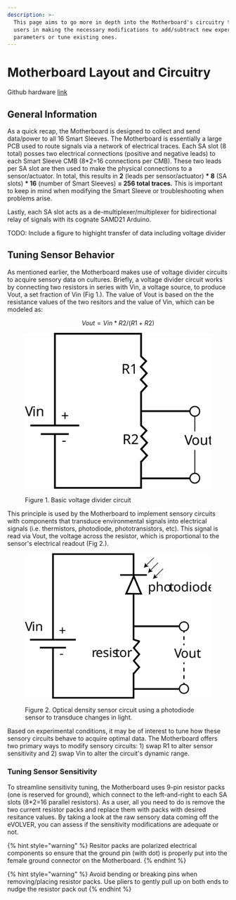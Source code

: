 ```yaml
---
description: >-
  This page aims to go more in depth into the Motherboard's circuitry to assist
  users in making the necessary modifications to add/subtract new experimental
  parameters or tune existing ones.
---
```


# Motherboard Layout and Circuitry

Github hardware [link](https://github.com/FYNCH-BIO/hardware/tree/master/Vial%20Platform/Motherboard)

## General Information

As a quick recap, the Motherboard is designed to collect and send data/power to all 16 Smart Sleeves. The Motherboard is essentially a large PCB used to route signals via a network of electrical traces. Each SA slot (8 total) posses two electrical connections (positive and negative leads) to each Smart Sleeve CMB (8\*2=16 connections per CMB). These two leads per SA slot are then used to make the physical connections to a sensor/actuator. In total, this results in **2** (leads per sensor/actuator) **\* 8** (SA slots) **\* 16** (number of Smart Sleeves) **= 256 total traces.** This is important to keep in mind when modifying the Smart Sleeve or troubleshooting when problems arise.

Lastly, each SA slot acts as a de-multiplexer/multiplexer for bidirectional relay of signals with its cognate SAMD21 Arduino.&#x20;

TODO: Include a figure to highight transfer of data including voltage divider

## Tuning Sensor Behavior

As mentioned earlier, the Motherboard makes use of voltage divider circuits to acquire sensory data on cultures. Briefly, a voltage divider circuit works by connecting two resistors in series with Vin, a voltage source, to produce Vout, a set fraction of Vin (Fig 1.). The value of Vout is based on the the resistance values of the two resitors and the value of Vin, which can be modeled as:

$$
Vout = Vin *R2/(R1+R2)
$$

<figure><img src="../../.gitbook/assets/voltage_divider_circuit.svg" alt=""><figcaption><p>Figure 1. Basic voltage divider circuit</p></figcaption></figure>

This principle is used by the Motherboard to implement sensory circuits with components that transduce environmental signals into electrical signals (i.e. thermistors, photodiode, phototransistors, etc). This signal is read via Vout, the voltage across the resistor, which is proportional to the sensor's electrical readout (Fig 2.).

<figure><img src="../../.gitbook/assets/photodiode_circuit.svg" alt=""><figcaption><p>Figure 2. Optical density sensor circuit using a photodiode sensor to transduce changes in light.</p></figcaption></figure>

Based on experimental conditions, it may be of interest to tune how these sensory circuits behave to acquire optimal data. The Motherboard offers two primary ways to modify sensory circuits: 1) swap R1 to alter sensor sensitivity and 2) swap Vin to alter the circuit's dynamic range.

### Tuning Sensor Sensitivity

To streamline sensitivity tuning, the Motherboard uses 9-pin resistor packs (one is reserved for ground), which connect to the left-and-right to each SA slots (8\*2=16 parallel resistors). As a user, all you need to do is remove the two current resistor packs and replace them with packs with desired resitance values. By taking a look at the raw sensory data coming off the eVOLVER, you can assess if the sensitivity modifications are adequate or not.&#x20;

{% hint style="warning" %}
Resitor packs are polarized electrical components so ensure that the ground pin (with dot) is properly put into the female ground connector on the Motherboard.
{% endhint %}

{% hint style="warning" %}
Avoid bending or breaking pins when removing/placing resistor packs. Use pliers to gently pull up on both ends to nudge the resistor pack out&#x20;
{% endhint %}
